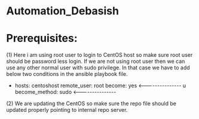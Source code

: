 # Automation_Debasish
# Prerequisites:

(1) Here i am using root user to login to CentOS host so make sure root user should be password less login. If we are not using root 
user then we can use any other normal user with sudo privilege. In that case we have to add below two conditions in the ansible 
playbook file.

- hosts: centoshost
  remote_user: root
  become: yes  <---------------
  u  become_method: sudo  <---------------
   
(2) We are updating the CentOS so make sure the repo file should be updated properly pointing to internal repo server.
